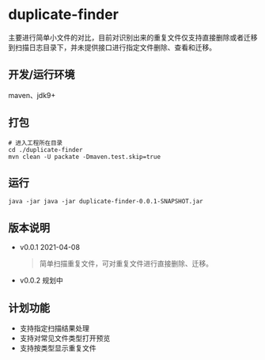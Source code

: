 # duplicate-finder
主要进行简单小文件的对比，目前对识别出来的重复文件仅支持直接删除或者迁移到扫描日志目录下，并未提供接口进行指定文件删除、查看和迁移。

## 开发/运行环境
maven、jdk9+

## 打包
```shell
# 进入工程所在目录
cd ./duplicate-finder
mvn clean -U packate -Dmaven.test.skip=true
```

## 运行
```shell
java -jar java -jar duplicate-finder-0.0.1-SNAPSHOT.jar
```

## 版本说明
* v0.0.1 2021-04-08
  >简单扫描重复文件，可对重复文件进行直接删除、迁移。
  > 
* v0.0.2 规划中

## 计划功能
* 支持指定扫描结果处理
* 支持对常见文件类型打开预览
* 支持按类型显示重复文件